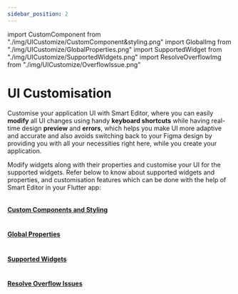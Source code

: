 ```yaml
---
sidebar_position: 2
---
```


import CustomComponent from "./img/UICustomize/CustomComponent&styling.png"
import GlobalImg from "./img/UICustomize/GlobalProperties.png"
import SupportedWidget from "./img/UICustomize/SupportedWidgets.png"
import ResolveOverflowImg from "./img/UICustomize/OverflowIssue.png"

# UI Customisation

Customise your application UI with Smart Editor, where you can easily **modify** all UI changes using handy **keyboard shortcuts** while having real-time design **preview** and **errors**, which helps you make UI more adaptive and accurate and also avoids switching back to your Figma design by providing you with all your necessities right here, while you create your application.

Modify widgets along with their properties and customise your UI for the supported widgets. Refer below to know about supported widgets and properties, and customisation features which can be done with the help of Smart Editor in your Flutter app:

<div className="grid grid-cols-2 gap-20">
     <a className="Card" href="/docs/flutter/ui-customisation/custom-components-and-styling">
      <img src={CustomComponent} alt="" />
        <h4>Custom Components and Styling</h4>
      </a>  
      <a className="Card" href="/docs/flutter/ui-customisation/globalproperties/">
      <img src={GlobalImg} alt="" />
        <h4>Global Properties</h4>
      </a>
      <a className="Card" href="/docs/flutter/ui-customisation/supported-widgets">
      <img src={SupportedWidget} alt="" />
        <h4>Supported Widgets</h4>
      </a>
      <a className="Card" href="">
      <img src={ResolveOverflowImg} alt="" />
        <h4>Resolve Overflow Issues</h4>
      </a>
    </div>